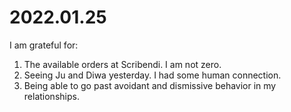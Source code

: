 # 2022.01.25

I am grateful for:

1. The available orders at Scribendi. I am not zero.
2. Seeing Ju and Diwa yesterday. I had some human connection.
3. Being able to go past avoidant and dismissive behavior in my relationships.


